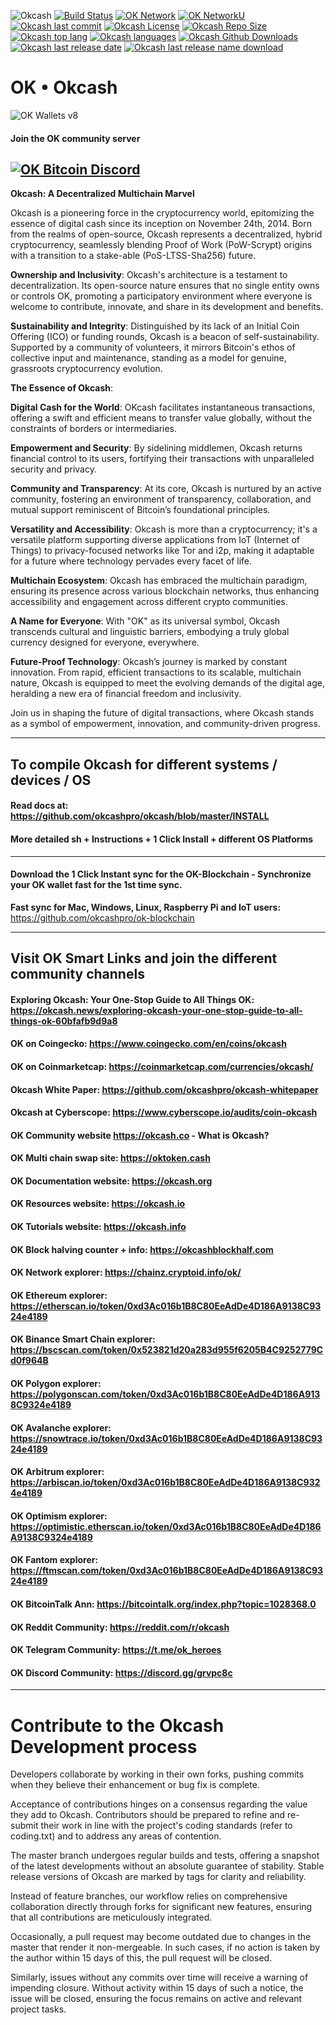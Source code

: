 ![Okcash](https://i.imgur.com/3tetgJ4.png)
[![Build Status](https://img.shields.io/badge/build-success-gre.svg?style=flat-square)](https://github.com/okcashpro/okcash) [![OK Network](https://img.shields.io/badge/network%20status-stable-brightgreen.svg?style=flat-square)](http://explorer.okcash.co) [![OK NetworkU](https://img.shields.io/badge/network%20uptime-100%25-gre.svg?style=flat-square)](http://explorer.okcash.co) [![Okcash last commit](https://img.shields.io/github/last-commit/okcashpro/okcash?style=flat-square)](https://github.com/okcashpro/okcash) [![Okcash License](https://img.shields.io/github/license/okcashpro/okcash?color=green&style=flat-square)](https://github.com/okcashpro/okcash/blob/master/COPYING) [![Okcash Repo Size](https://img.shields.io/github/repo-size/okcashpro/okcash?style=flat-square)](https://github.com/okcashpro/okcash) [![Okcash top lang](https://img.shields.io/github/languages/top/okcashpro/okcash?style=flat-square)](https://github.com/okcashpro/okcash) [![Okcash languages](https://img.shields.io/github/languages/count/okcashpro/okcash?style=flat-square)](https://github.com/okcashpro/okcash) [![Okcash Github Downloads](https://img.shields.io/github/downloads/okcashpro/okcash/total.svg?style=flat-square)](https://github.com/okcashpro/okcash) 
[![Okcash last release date](https://img.shields.io/github/release-date/okcashpro/okcash?label=latest%20release&style=flat-square)](https://github.com/okcashpro/okcash/releases/latest) [![Okcash last release name download](https://img.shields.io/github/v/release/okcashpro/okcash?label=release%20download&style=flat-square)](https://github.com/okcashpro/okcash/releases/latest)

# OK • Okcash

<img alt="OK Wallets v8" src="https://i.imgur.com/xmxQ5u8.png">

#### Join the OK community server

[![OK Bitcoin Discord](https://img.shields.io/discord/213747404745211904?label=discord&style=flat-square)](https://discord.gg/grvpc8c)
--------------------

**Okcash: A Decentralized Multichain Marvel**

Okcash is a pioneering force in the cryptocurrency world, epitomizing the essence of digital cash since its inception on November 24th, 2014. Born from the realms of open-source, Okcash represents a decentralized, hybrid cryptocurrency, seamlessly blending Proof of Work (PoW-Scrypt) origins with a transition to a stake-able (PoS-LTSS-Sha256) future.

**Ownership and Inclusivity**: Okcash's architecture is a testament to decentralization. Its open-source nature ensures that no single entity owns or controls OK, promoting a participatory environment where everyone is welcome to contribute, innovate, and share in its development and benefits.

**Sustainability and Integrity**: Distinguished by its lack of an Initial Coin Offering (ICO) or funding rounds, Okcash is a beacon of self-sustainability. Supported by a community of volunteers, it mirrors Bitcoin's ethos of collective input and maintenance, standing as a model for genuine, grassroots cryptocurrency evolution.

**The Essence of Okcash**:

**Digital Cash for the World**: OKcash facilitates instantaneous transactions, offering a swift and efficient means to transfer value globally, without the constraints of borders or intermediaries.

**Empowerment and Security**: By sidelining middlemen, Okcash returns financial control to its users, fortifying their transactions with unparalleled security and privacy.

**Community and Transparency**: At its core, Okcash is nurtured by an active community, fostering an environment of transparency, collaboration, and mutual support reminiscent of Bitcoin’s foundational principles.

**Versatility and Accessibility**: Okcash is more than a cryptocurrency; it's a versatile platform supporting diverse applications from IoT (Internet of Things) to privacy-focused networks like Tor and i2p, making it adaptable for a future where technology pervades every facet of life.

**Multichain Ecosystem**: Okcash has embraced the multichain paradigm, ensuring its presence across various blockchain networks, thus enhancing accessibility and engagement across different crypto communities.

**A Name for Everyone**: With "OK" as its universal symbol, Okcash transcends cultural and linguistic barriers, embodying a truly global currency designed for everyone, everywhere.

**Future-Proof Technology**: Okcash’s journey is marked by constant innovation. From rapid, efficient transactions to its scalable, multichain nature, Okcash is equipped to meet the evolving demands of the digital age, heralding a new era of financial freedom and inclusivity.

Join us in shaping the future of digital transactions, where Okcash stands as a symbol of empowerment, innovation, and community-driven progress.

--------------------

## To compile Okcash for different systems / devices / OS

#### Read docs at: https://github.com/okcashpro/okcash/blob/master/INSTALL

#### More detailed sh + Instructions + 1 Click Install + different OS Platforms
--------------------

#### Download the 1 Click Instant sync for the OK-Blockchain - Synchronize your OK wallet fast for the 1st time sync.
**Fast sync for Mac, Windows, Linux, Raspberry Pi and IoT users:** https://github.com/okcashpro/ok-blockchain

--------------------

## Visit OK Smart Links and join the different community channels

#### Exploring Okcash: Your One-Stop Guide to All Things OK: https://okcash.news/exploring-okcash-your-one-stop-guide-to-all-things-ok-60bfafb9d9a8

#### OK on Coingecko: https://www.coingecko.com/en/coins/okcash

#### OK on Coinmarketcap: https://coinmarketcap.com/currencies/okcash/

#### Okcash White Paper: https://github.com/okcashpro/okcash-whitepaper

#### Okcash at Cyberscope: https://www.cyberscope.io/audits/coin-okcash

#### OK Community website  https://okcash.co - What is Okcash?

#### OK Multi chain swap site: https://oktoken.cash

#### OK Documentation website:  https://okcash.org

#### OK Resources website:  https://okcash.io

#### OK Tutorials website:  https://okcash.info

#### OK Block halving counter + info:  https://okcashblockhalf.com

#### OK Network explorer:  https://chainz.cryptoid.info/ok/

#### OK Ethereum explorer:  https://etherscan.io/token/0xd3Ac016b1B8C80EeAdDe4D186A9138C9324e4189

#### OK Binance Smart Chain explorer:  https://bscscan.com/token/0x523821d20a283d955f6205B4C9252779Cd0f964B

#### OK Polygon explorer:  https://polygonscan.com/token/0xd3Ac016b1B8C80EeAdDe4D186A9138C9324e4189

#### OK Avalanche explorer:  https://snowtrace.io/token/0xd3Ac016b1B8C80EeAdDe4D186A9138C9324e4189

#### OK Arbitrum explorer:  https://arbiscan.io/token/0xd3Ac016b1B8C80EeAdDe4D186A9138C9324e4189

#### OK Optimism explorer:  https://optimistic.etherscan.io/token/0xd3Ac016b1B8C80EeAdDe4D186A9138C9324e4189

#### OK Fantom explorer:  https://ftmscan.com/token/0xd3Ac016b1B8C80EeAdDe4D186A9138C9324e4189

#### OK BitcoinTalk Ann: https://bitcointalk.org/index.php?topic=1028368.0

#### OK Reddit Community: https://reddit.com/r/okcash

#### OK Telegram Community: https://t.me/ok_heroes

#### OK Discord Community: https://discord.gg/grvpc8c


-------------------

# Contribute to the Okcash Development process

Developers collaborate by working in their own forks, pushing commits when they believe their enhancement or bug fix is complete.

Acceptance of contributions hinges on a consensus regarding the value they add to Okcash. Contributors should be prepared to refine and re-submit their work in line with the project's coding standards (refer to coding.txt) and to address any areas of contention.

The master branch undergoes regular builds and tests, offering a snapshot of the latest developments without an absolute guarantee of stability. Stable release versions of Okcash are marked by tags for clarity and reliability.

Instead of feature branches, our workflow relies on comprehensive collaboration directly through forks for significant new features, ensuring that all contributions are meticulously integrated.

Occasionally, a pull request may become outdated due to changes in the master that render it non-mergeable. In such cases, if no action is taken by the author within 15 days of this, the pull request will be closed.

Similarly, issues without any commits over time will receive a warning of impending closure. Without activity within 15 days of such a notice, the issue will be closed, ensuring the focus remains on active and relevant project tasks.


